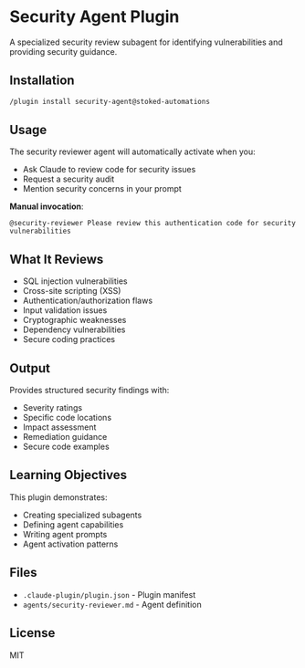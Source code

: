 # Security Agent Plugin

A specialized security review subagent for identifying vulnerabilities and providing security guidance.

## Installation

```bash
/plugin install security-agent@stoked-automations
```

## Usage

The security reviewer agent will automatically activate when you:
- Ask Claude to review code for security issues
- Request a security audit
- Mention security concerns in your prompt

**Manual invocation**:
```
@security-reviewer Please review this authentication code for security vulnerabilities
```

## What It Reviews

- SQL injection vulnerabilities
- Cross-site scripting (XSS)
- Authentication/authorization flaws
- Input validation issues
- Cryptographic weaknesses
- Dependency vulnerabilities
- Secure coding practices

## Output

Provides structured security findings with:
- Severity ratings
- Specific code locations
- Impact assessment
- Remediation guidance
- Secure code examples

## Learning Objectives

This plugin demonstrates:
- Creating specialized subagents
- Defining agent capabilities
- Writing agent prompts
- Agent activation patterns

## Files

- `.claude-plugin/plugin.json` - Plugin manifest
- `agents/security-reviewer.md` - Agent definition

## License

MIT
